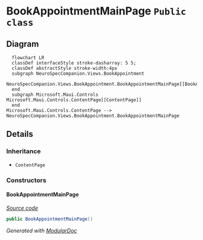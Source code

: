 # BookAppointmentMainPage `Public class`

## Diagram
```mermaid
  flowchart LR
  classDef interfaceStyle stroke-dasharray: 5 5;
  classDef abstractStyle stroke-width:4px
  subgraph NeuroSpecCompanion.Views.BookAppointment
  NeuroSpecCompanion.Views.BookAppointment.BookAppointmentMainPage[[BookAppointmentMainPage]]
  end
  subgraph Microsoft.Maui.Controls
Microsoft.Maui.Controls.ContentPage[[ContentPage]]
  end
Microsoft.Maui.Controls.ContentPage --> NeuroSpecCompanion.Views.BookAppointment.BookAppointmentMainPage
```

## Details
### Inheritance
 - `ContentPage`

### Constructors
#### BookAppointmentMainPage
[*Source code*](https://github.com///blob//NeuroSpecCompanion/Views/BookAppointment/BookAppointmentMainPage.xaml.cs#L7)
```csharp
public BookAppointmentMainPage()
```

*Generated with* [*ModularDoc*](https://github.com/hailstorm75/ModularDoc)
